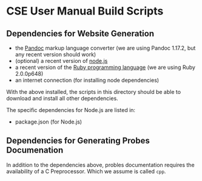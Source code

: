 # CSE User Manual Build Scripts

## Dependencies for Website Generation

- the [Pandoc](http://pandoc.org/) markup language converter (we are using Pandoc 1.17.2, but any recent version should work)
- (optional) a recent version of [node.js](https://nodejs.org/en/)
- a recent version of the [Ruby programming language](https://www.ruby-lang.org/en/) (we are using Ruby 2.0.0p648)
- an internet connection (for installing node dependencies)

With the above installed, the scripts in this directory should be able to download and install all other dependencies.

The specific dependencies for Node.js are listed in:

- package.json (for Node.js)

## Dependencies for Generating Probes Documenation

In addition to the dependencies above, probles documentation requires the availability of a C Preprocessor. Which we assume is called `cpp`.

